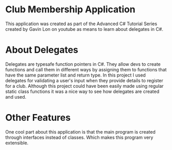 # Club Membership Application
This application was created as part of the Advanced C# Tutorial Series created by Gavin Lon on youtube as means to learn about delegates in C#. 

# About Delegates
Delegates are typesafe function pointers in C#. They allow devs to create functions and call them in different ways by assigning them to functions that have the same parameter list and return type. In this project I used delegates for validating a user's input 
when they provide details to register for a club. Although this project could have been easily made using regular static class functions it was a nice way to see how delegates are created and used. 

# Other Features
One cool part about this application is that the main program is created through interfaces instead of classes. Which makes this program very extensible. 
